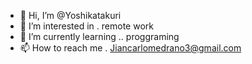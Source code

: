 - 👋 Hi, I’m @Yoshikatakuri
- 👀 I’m interested in .
  remote work
- 🌱 I’m currently learning ..
proggraming
- 📫 How to reach me .
Jiancarlomedrano3@gmail.com
<!---
Yoshikatakuri/Yoshikatakuri is a ✨ special ✨ repository because its `README.md` (this file) appears on your GitHub profile.
You can click the Preview link to take a look at your changes.
--->
